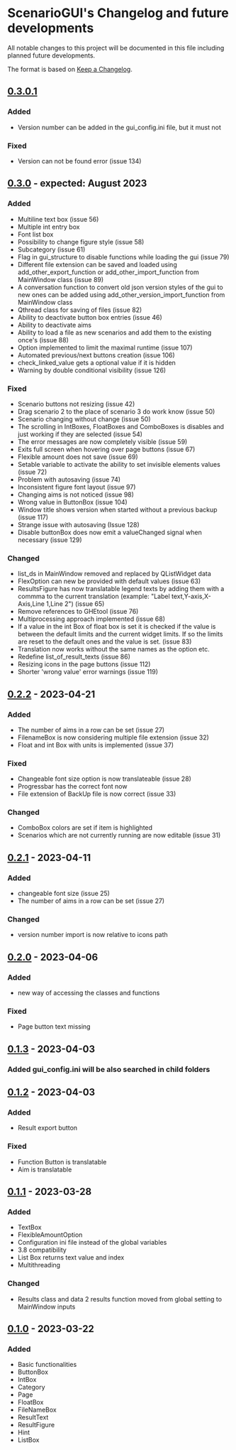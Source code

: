 # ScenarioGUI's Changelog and future developments
All notable changes to this project will be documented in this file including planned future developments.

The format is based on [Keep a Changelog](https://keepachangelog.com/en/1.0.0/).

## [0.3.0.1]

### Added
- Version number can be added in the gui_config.ini file, but it must not

### Fixed 
- Version can not be found error (issue 134)

## [0.3.0] - expected: August 2023

### Added
- Multiline text box (issue 56)
- Multiple int entry box
- Font list box
- Possibility to change figure style (issue 58) 
- Subcategory (issue 61)
- Flag in gui_structure to disable functions while loading the gui (issue 79)
- Different file extension can be saved and loaded using add_other_export_function or add_other_import_function from MainWindow class (issue 89)
- A conversation function to convert old json version styles of the gui to new ones can be added using add_other_version_import_function from MainWindow class
- Qthread class for saving of files (issue 82)
- Ability to deactivate button box entries (issue 46)
- Ability to deactivate aims
- Ability to load a file as new scenarios and add them to the existing once's (issue 88)
- Option implemented to limit the maximal runtime (issue 107)
- Automated previous/next buttons creation (issue 106)
- check_linked_value gets a optional value if it is hidden
- Warning by double conditional visibility (issue 126)

### Fixed
- Scenario buttons not resizing (issue 42)
- Drag scenario 2 to the place of scenario 3 do work know (issue 50)
- Scenario changing without change (issue 50)
- The scrolling in IntBoxes, FloatBoxes and ComboBoxes is disables and just working if they are selected (issue 54)
- The error messages are now completely visible (issue 59)
- Exits full screen when hovering over page buttons (issue 67)
- Flexible amount does not save (issue 69)
- Setable variable to activate the ability to set invisible elements values (issue 72)
- Problem with autosaving (issue 74)
- Inconsistent figure font layout (issue 97)
- Changing aims is not noticed (issue 98)
- Wrong value in ButtonBox (issue 104)
- Window title shows version when started without a previous backup (issue 117)
- Strange issue with autosaving (Issue 128)
- Disable buttonBox does now emit a valueChanged signal when necessary (issue 129)

### Changed
- list_ds in MainWindow removed and replaced by QListWidget data
- FlexOption can new be provided with default values (issue 63)
- ResultsFigure has now translatable legend texts by adding them with a commma to the current translation (example: "Label text,Y-axis,X-Axis,Line 1,Line 2") 
  (issue 65)
- Remove references to GHEtool (issue 76)
- Multiprocessing approach implemented (issue 68)
- If a value in the int Box of float box is set it is checked if the value is between the default limits and the current widget limits. If so the limits 
  are reset to the default ones and the value is set. (issue 83)
- Translation now works without the same names as the option etc.
- Redefine list_of_result_texts (issue 86)
- Resizing icons in the page buttons (issue 112)
- Shorter 'wrong value' error warnings (issue 119)

## [0.2.2] - 2023-04-21

### Added
- The number of aims in a row can be set (issue 27)
- FilenameBox is now considering multiple file extension (issue 32)
- Float and int Box with units is implemented (issue 37)

### Fixed
- Changeable font size option is now translateable (issue 28)
- Progressbar has the correct font now
- File extension of BackUp file is now correct (issue 33)

### Changed
- ComboBox colors are set if item is highlighted
- Scenarios which are not currently running are now editable (issue 31)

## [0.2.1] - 2023-04-11

### Added
- changeable font size (issue 25)
- The number of aims in a row can be set (issue 27)

### Changed
- version number import is now relative to icons path

## [0.2.0] - 2023-04-06

### Added 
- new way of accessing the classes and functions

### Fixed
- Page button text missing

## [0.1.3] - 2023-04-03

### Added gui_config.ini will be also searched in child folders

## [0.1.2] - 2023-04-03

### Added 
- Result export button

### Fixed
- Function Button is translatable
- Aim is translatable

## [0.1.1] - 2023-03-28

### Added
- TextBox
- FlexibleAmountOption
- Configuration ini file instead of the global variables
- 3.8 compatibility
- List Box returns text value and index
- Multithreading

### Changed
- Results class and data 2 results function moved from global setting to MainWindow inputs

## [0.1.0] - 2023-03-22

### Added
- Basic functionalities
- ButtonBox
- IntBox
- Category
- Page
- FloatBox
- FileNameBox
- ResultText
- ResultFigure
- Hint
- ListBox

[0.3.1]: https://github.com/tblanke/ScenarioGUI/compare/v0.3.0.1...main
[0.3.0.1]: https://github.com/tblanke/ScenarioGUI/compare/v0.3.0...v0.3.0.1
[0.3.0]: https://github.com/tblanke/ScenarioGUI/compare/v0.2.2...v0.3.0
[0.2.2]: https://github.com/tblanke/ScenarioGUI/compare/v0.2.1...v0.2.2
[0.2.1]: https://github.com/tblanke/ScenarioGUI/compare/v0.2.0...v0.2.1
[0.2.0]: https://github.com/tblanke/ScenarioGUI/compare/v0.1.3...v0.2.0
[0.1.3]: https://github.com/tblanke/ScenarioGUI/compare/v0.1.2...v0.1.3
[0.1.2]: https://github.com/tblanke/ScenarioGUI/compare/v0.1.1...v0.1.2
[0.1.1]: https://github.com/tblanke/ScenarioGUI/compare/v0.1.0...v0.1.1
[0.1.0]: https://github.com/tblanke/ScenarioGUI/releases/tag/v0.1.0

